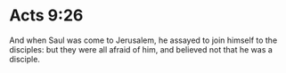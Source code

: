 # Acts 9:26

And when Saul was come to Jerusalem, he assayed to join himself to the disciples: but they were all afraid of him, and believed not that he was a disciple.